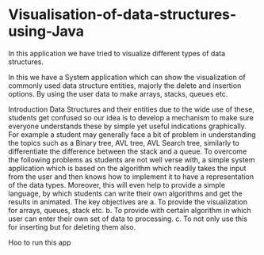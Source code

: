 # Visualisation-of-data-structures-using-Java
In this application we have tried to visualize different types of data structures.



In this we have a System application which can show the visualization of commonly used data structure entities, majorly the delete and insertion options. By using the user data to make arrays, stacks, queues etc. 

Introduction
Data Structures and their entities due to the wide use of these, students get confused so our idea is to develop a mechanism to make sure everyone understands these by simple yet useful indications graphically. For example a student may generally face a bit of problem in understanding the topics such as a Binary tree, AVL tree, AVL Search tree, similarly to differentiate the difference between the stack and a queue. To overcome the following problems as students are not well verse with, a simple system application which is based on the algorithm which readily takes the input from the user and then knows how to implement it to have a representation of the data types. Moreover, this will even help to provide a simple language, by which students can write their own algorithms and get the results in animated. The key objectives are 
a. To provide the visualization for arrays, queues, stack etc.
b. To provide with certain algorithm in which user can enter their own set of data to processing.
c. To not only use this for inserting but for deleting them also.

Hoo to run this app


